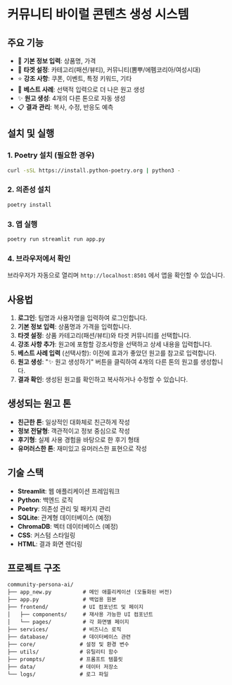 # 커뮤니티 바이럴 콘텐츠 생성 시스템 


## 주요 기능

- 📝 **기본 정보 입력**: 상품명, 가격
- 🎯 **타겟 설정**: 카테고리(패션/뷰티), 커뮤니티(뽐뿌/에펨코리아/여성시대)
- ⭐ **강조 사항**: 쿠폰, 이벤트, 특정 키워드, 기타
- 🌟 **베스트 사례**: 선택적 입력으로 더 나은 원고 생성
- ✨ **원고 생성**: 4개의 다른 톤으로 자동 생성
- 📋 **결과 관리**: 복사, 수정, 반응도 예측

## 설치 및 실행

### 1. Poetry 설치 (필요한 경우)
```bash
curl -sSL https://install.python-poetry.org | python3 -
```

### 2. 의존성 설치
```bash
poetry install
```

### 3. 앱 실행
```bash
poetry run streamlit run app.py
```

### 4. 브라우저에서 확인
브라우저가 자동으로 열리며 `http://localhost:8501` 에서 앱을 확인할 수 있습니다.

## 사용법

1. **로그인**: 팀명과 사용자명을 입력하여 로그인합니다.
2. **기본 정보 입력**: 상품명과 가격을 입력합니다.
3. **타겟 설정**: 상품 카테고리(패션/뷰티)와 타겟 커뮤니티를 선택합니다.
4. **강조 사항 추가**: 원고에 포함할 강조사항을 선택하고 상세 내용을 입력합니다.
5. **베스트 사례 입력** (선택사항): 이전에 효과가 좋았던 원고를 참고로 입력합니다.
6. **원고 생성**: "✨ 원고 생성하기" 버튼을 클릭하여 4개의 다른 톤의 원고를 생성합니다.
7. **결과 확인**: 생성된 원고를 확인하고 복사하거나 수정할 수 있습니다.

## 생성되는 원고 톤

- **친근한 톤**: 일상적인 대화체로 친근하게 작성
- **정보 전달형**: 객관적이고 정보 중심으로 작성
- **후기형**: 실제 사용 경험을 바탕으로 한 후기 형태
- **유머러스한 톤**: 재미있고 유머러스한 표현으로 작성


## 기술 스택

- **Streamlit**: 웹 애플리케이션 프레임워크
- **Python**: 백엔드 로직
- **Poetry**: 의존성 관리 및 패키지 관리
- **SQLite**: 관계형 데이터베이스 (예정)
- **ChromaDB**: 벡터 데이터베이스 (예정)
- **CSS**: 커스텀 스타일링
- **HTML**: 결과 화면 렌더링

## 프로젝트 구조

```
community-persona-ai/
├── app_new.py          # 메인 애플리케이션 (모듈화된 버전)
├── app.py              # 백업용 원본
├── frontend/           # UI 컴포넌트 및 페이지
│   ├── components/     # 재사용 가능한 UI 컴포넌트
│   └── pages/          # 각 화면별 페이지
├── services/           # 비즈니스 로직
├── database/           # 데이터베이스 관련
├── core/              # 설정 및 환경 변수
├── utils/             # 유틸리티 함수
├── prompts/           # 프롬프트 템플릿
├── data/              # 데이터 저장소
└── logs/              # 로그 파일
```